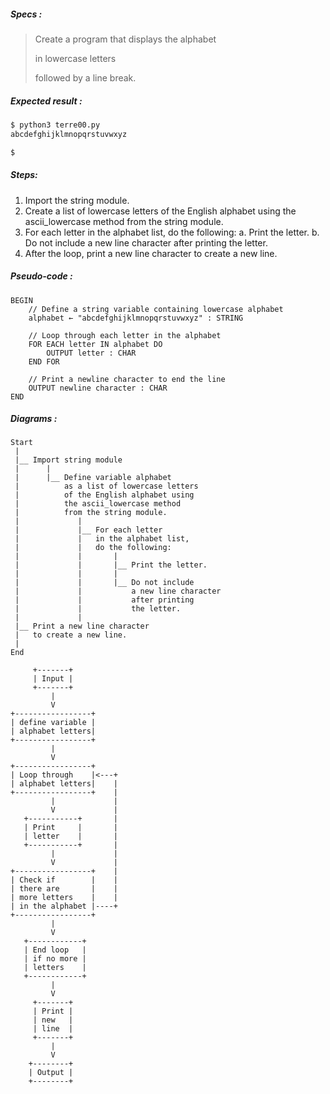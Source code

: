 ##### Specs :

> Create a program that displays the alphabet
> 
> in lowercase letters
>
> followed by a line break.


##### Expected result :

```zsh
$ python3 terre00.py
abcdefghijklmnopqrstuvwxyz

$ 
```

##### Steps:

1. Import the string module.
2. Create a list of lowercase letters of the English alphabet using the ascii_lowercase method from the string module.
3. For each letter in the alphabet list, do the following:
   a. Print the letter.
   b. Do not include a new line character after printing the letter.
4. After the loop, print a new line character to create a new line.


##### Pseudo-code :

```
BEGIN
    // Define a string variable containing lowercase alphabet
    alphabet ← "abcdefghijklmnopqrstuvwxyz" : STRING

    // Loop through each letter in the alphabet
    FOR EACH letter IN alphabet DO
        OUTPUT letter : CHAR
    END FOR

    // Print a newline character to end the line
    OUTPUT newline character : CHAR
END
```


##### Diagrams :

```
Start
 |
 |__ Import string module
 |      |
 |      |__ Define variable alphabet
 |          as a list of lowercase letters 
 |          of the English alphabet using 
 |          the ascii_lowercase method 
 |          from the string module.
 |             |
 |             |__ For each letter
 |             |   in the alphabet list, 
 |             |   do the following:
 |             |       |
 |             |       |__ Print the letter.
 |             |       |
 |             |       |__ Do not include                   
 |             |           a new line character
 |             |           after printing
 |             |           the letter.
 |             |
 |__ Print a new line character
 |   to create a new line.
 |
End
```

```
     +-------+
     | Input |
     +-------+
         |
         V
+-----------------+
| define variable |
| alphabet letters|
+-----------------+ 
         |
         V
+-----------------+
| Loop through    |<---+
| alphabet letters|    |
+-----------------+    |
         |             |
         V             |
   +-----------+       |
   | Print     |       |
   | letter    |       |
   +-----------+       |
         |             |
         V             |
+-----------------+    |
| Check if        |    |
| there are       |    |
| more letters    |    |
| in the alphabet |----+
+-----------------+
         |
         V
   +------------+
   | End loop   |
   | if no more |
   | letters    |
   +------------+
         |
         V
     +-------+
     | Print |
     | new   |
     | line  |
     +-------+
         |
         V
    +--------+
    | Output |
    +--------+
```
